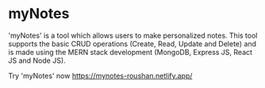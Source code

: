 # myNotes
'myNotes' is a tool which allows users to make personalized notes. This tool supports the basic CRUD operations (Create, Read, Update and Delete) and is made using the MERN stack development (MongoDB, Express JS, React JS and Node JS).

Try 'myNotes' now
https://mynotes-roushan.netlify.app/
